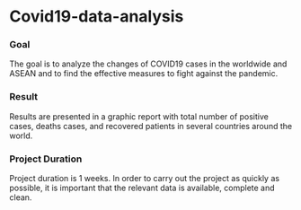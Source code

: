 # Covid19-data-analysis

### Goal
<p> The goal is to analyze the changes of COVID19 cases in the worldwide and ASEAN and to find the effective measures to fight against the pandemic.

### Result
<p> Results are presented in a graphic report with total number of positive cases, deaths cases, and recovered patients in several countries around the world. 
  
### Project Duration
<p> Project duration is 1 weeks. In order to carry out the project as quickly as possible, it is important that the relevant data is available, complete and clean.  

